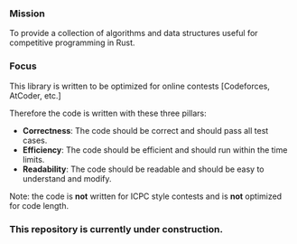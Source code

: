 ### Mission
To provide a collection of algorithms and data structures useful for competitive programming in Rust.

### Focus
This library is written to be optimized for online contests \[Codeforces, AtCoder, etc.\]

Therefore the code is written with these three pillars:
- **Correctness**: The code should be correct and should pass all test cases.
- **Efficiency**: The code should be efficient and should run within the time limits.
- **Readability**: The code should be readable and should be easy to understand and modify.

Note: the code is **not** written for ICPC style contests and is **not** optimized for code length.

### This repository is currently under construction.
